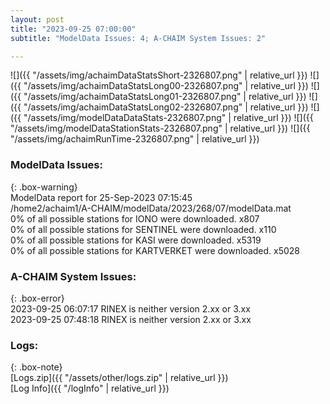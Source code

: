 ```yaml
---
layout: post
title: "2023-09-25 07:00:00"
subtitle: "ModelData Issues: 4; A-CHAIM System Issues: 2"

---
```


![]({{ "/assets/img/achaimDataStatsShort-2326807.png" | relative_url }})
![]({{ "/assets/img/achaimDataStatsLong00-2326807.png" | relative_url }})
![]({{ "/assets/img/achaimDataStatsLong01-2326807.png" | relative_url }})
![]({{ "/assets/img/achaimDataStatsLong02-2326807.png" | relative_url }})
![]({{ "/assets/img/modelDataDataStats-2326807.png" | relative_url }})
![]({{ "/assets/img/modelDataStationStats-2326807.png" | relative_url }})
![]({{ "/assets/img/achaimRunTime-2326807.png" | relative_url }})


### ModelData Issues:  
  
{: .box-warning}  
 ModelData report for 25-Sep-2023 07:15:45   
 /home2/achaim1/A-CHAIM/modelData/2023/268/07/modelData.mat   
 0% of all possible stations for IONO were downloaded. x807   
 0% of all possible stations for SENTINEL were downloaded. x110   
 0% of all possible stations for KASI were downloaded. x5319   
 0% of all possible stations for KARTVERKET were downloaded. x5028   
  
### A-CHAIM System Issues:  
  
{: .box-error}  
2023-09-25 06:07:17 RINEX is neither version 2.xx or 3.xx  
2023-09-25 07:48:18 RINEX is neither version 2.xx or 3.xx  

### Logs:  
  
{: .box-note}  
[Logs.zip]({{ "/assets/other/logs.zip" | relative_url }})  
[Log Info]({{ "/logInfo" | relative_url }})  
